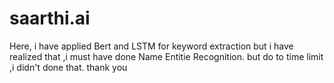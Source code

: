 # saarthi.ai

Here, i have applied Bert and LSTM for keyword extraction but i have realized that ,i must have done Name Entitie Recognition. but do to time limit ,i didn't done that.
thank you
